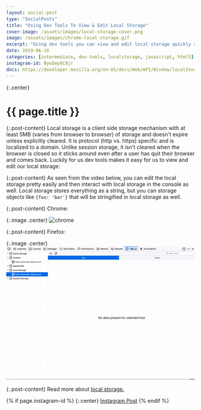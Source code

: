 ```yaml
---
layout: social-post
type: "SocialPosts"
title: "Using Dev Tools To View & Edit Local Storage"
cover-image: /assets/images/local-storage-cover.png
image: /assets/images/chrome-local-storage.gif
excerpt: "Using dev tools you can view and edit local storage quickly and easily."
date: 2019-06-16
categories: [intermediate, dev-tools, localstorage, javascript, html5]
instagram-id: Byw5my6C8jr
docs: https://developer.mozilla.org/en-US/docs/Web/API/Window/localStorage
---
```

{:.center}
# {{ page.title }}

{:.post-content}
Local storage is a client side storage mechanism with at least 5MB (varies from browser to browser)
of storage and doesn't expire unless explicitly cleared. It is protocol (http vs. https)
specific and is localized to a domain. Unlike session storage, it isn't cleared
when the browser is closed so it sticks around even after a user has quit their browser
and comes back. Luckily for us dev tools makes it easy for us to view and edit 
our local storage:

{:.post-content}
As seen from the video below, you can edit the local storage pretty easily and then
interact with local storage in the console as well. Local storage stores
everything as a string, but you can storage objects like `{foo: 'bar'}` that 
will be stringified in local storage as well.

{:.post-content}
Chrome: 

{:.image .center}
![chrome]({{page.image}})

{:.post-content}
Firefox: 

{:.image .center}
![firefo](/assets/images/firefox-local-storage.gif)

{:.post-content}
Read more about <a href="{{page.docs}}" target="_blank">local storage.</a>

{% if page.instagram-id %}
{:.center}
<a class="insta-link" href="https://www.instagram.com/p/{{page.instagram-id}}" target="_blank">Instagram Post</a>
{% endif %}
